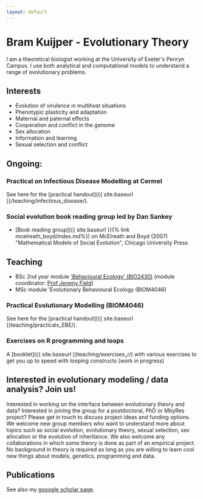 ```yaml
---
layout: default
---
```


# Bram Kuijper - Evolutionary Theory
I am a theoretical biologist working at the University of Exeter's Penryn Campus. I use both analytical and computational models to understand a range of evolutionary problems.

## Interests
* Evolution of virulence in multihost situations
* Phenotypic plasticity and adaptation
* Maternal and paternal effects
* Cooperation and conflict in the genome
* Sex allocation
* Information and learning
* Sexual selection and conflict

## Ongoing:

### Practical on Infectious Disease Modelling at Cermel
See here for the [practical handout]({{ site.baseurl }}/teaching/infectious_disease/).

### Social evolution book reading group led by Dan Sankey 
* [Book reading group]({{ site.baseurl }}{% link mcelreath_boyd/index.md%}) on McElreath and Boyd (2007) "Mathematical Models of Social Evolution", Chicago University Press 
 
## Teaching
* BSc 2nd year module ['Behavioural Ecology' (BIO2430)](https://biosciences.exeter.ac.uk/current/modules/description/index.php?moduleCode=BIO2430&ay=2021/2)  (module coordinator: [Prof Jeremy Field](https://biosciences.exeter.ac.uk/staff/profile/index.php?web_id=Jeremy_Field))
* MSc module 'Evolutionary Behavioural Ecology (BIOM4046) 

### Practical Evolutionary Modelling (BIOM4046)
See here for the [practical handout]({{ site.baseurl }}teaching/practicals_EBE/).

### Exercises on R programming and loops
A [booklet]({{ site.baseurl }}teaching/exercises_r/) with various exercises to get you up to speed with looping constructs (work in progress)

## Interested in evolutionary modeling / data analysis? Join us!
Interested in working on the interface between evolutionary theory and data? Interested in joining the group for a postdoctoral, PhD or MbyRes project? Please get in touch to discuss project ideas and funding options.
We welcome new group members who want to understand more about topics such as social evolution, evolutionary theory, sexual selection, sex allocation or the evolution of inheritance. We also welcome any collaborations in which some theory is done as part of an empirical project. No background in theory is required as long as you are willing to learn cool new things about models, genetics, programming and data.

## Publications 
See also my [gooogle scholar page](https://scholar.google.com/citations?user=qoxet6oAAAAJ&hl=en).
<script src="https://bibbase.org/show?bib=https://bramkuijper.github.io/pubs.bib&jsonp=1"></script>
